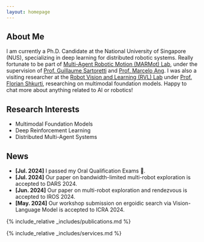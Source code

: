 ```yaml
---
layout: homepage
---
```


## About Me

I am currently a Ph.D. Candidate at the National University of Singapore (NUS), specializing in deep learning for distributed robotic systems. Really fortunate to be part of [Multi-Agent Robotic Motion (MARMot) Lab](https://www.marmotlab.org/), under the supervision of [Prof. Guillaume Sartoretti](https://cde.nus.edu.sg/me/staff/sartoretti-guillaume-a/) and [Prof. Marcelo Ang](https://cde.nus.edu.sg/me/staff/ang-jr-marcelo-h/). I was also a visiting researcher at the [Robot Vision and Learning (RVL) Lab](https://rvl.cs.toronto.edu/) under [Prof. Florian Shkurti](https://www.cs.toronto.edu/~florian/), researching on multimodal foundation models. Happy to chat more about anything related to AI or robotics!


## Research Interests

- Multimodal Foundation Models
- Deep Reinforcement Learning 
- Distributed Multi-Agent Systems

## News

- **[Jul. 2024]** I passed my Oral Qualification Exams 🎉.
- **[Jul. 2024]** Our paper on bandwidth-limited multi-robot exploration is accepted to DARS 2024.
- **[Jun. 2024]** Our paper on multi-robot exploration and rendezvous is accepted to IROS 2024.
- **[May. 2024]** Our workshop submission on ergoidic search via Vision-Language Model is accepted to ICRA 2024.

{% include_relative _includes/publications.md %}

{% include_relative _includes/services.md %}

